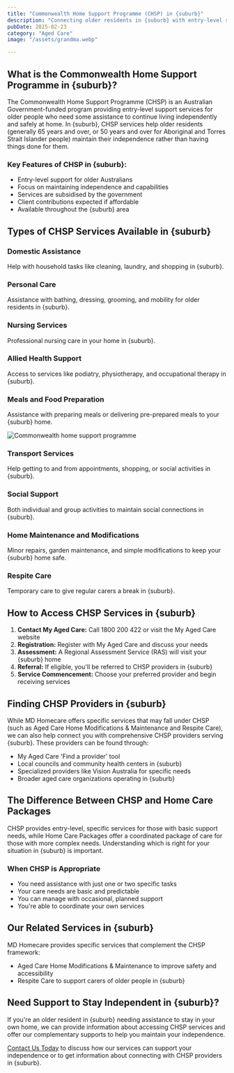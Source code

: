 ```yaml
---
title: "Commonwealth Home Support Programme (CHSP) in {suburb}"
description: "Connecting older residents in {suburb} with entry-level support services through the Commonwealth Home Support Programme to help maintain independence at home."
pubDate: 2025-02-23
category: "Aged Care"
image: "/assets/grandma.webp"

---
```


## What is the Commonwealth Home Support Programme in {suburb}?

The Commonwealth Home Support Programme (CHSP) is an Australian Government-funded program providing entry-level support services for older people who need some assistance to continue living independently and safely at home. In {suburb}, CHSP services help older residents (generally 65 years and over, or 50 years and over for Aboriginal and Torres Strait Islander people) maintain their independence rather than having things done for them.

### Key Features of CHSP in {suburb}:

- Entry-level support for older Australians
- Focus on maintaining independence and capabilities
- Services are subsidised by the government
- Client contributions expected if affordable
- Available throughout the {suburb} area

## Types of CHSP Services Available in {suburb}

### Domestic Assistance

Help with household tasks like cleaning, laundry, and shopping in {suburb}.

### Personal Care

Assistance with bathing, dressing, grooming, and mobility for older residents in {suburb}.

### Nursing Services

Professional nursing care in your home in {suburb}.

### Allied Health Support

Access to services like podiatry, physiotherapy, and occupational therapy in {suburb}.

### Meals and Food Preparation

Assistance with preparing meals or delivering pre-prepared meals to your {suburb} home.

![Commonwealth home support programme](/assets/grandma.webp)

### Transport Services

Help getting to and from appointments, shopping, or social activities in {suburb}.

### Social Support

Both individual and group activities to maintain social connections in {suburb}.

### Home Maintenance and Modifications

Minor repairs, garden maintenance, and simple modifications to keep your {suburb} home safe.

### Respite Care

Temporary care to give regular carers a break in {suburb}.

## How to Access CHSP Services in {suburb}

1. **Contact My Aged Care:** Call 1800 200 422 or visit the My Aged Care website
2. **Registration:** Register with My Aged Care and discuss your needs
3. **Assessment:** A Regional Assessment Service (RAS) will visit your {suburb} home
4. **Referral:** If eligible, you'll be referred to CHSP providers in {suburb}
5. **Service Commencement:** Choose your preferred provider and begin receiving services

## Finding CHSP Providers in {suburb}

While MD Homecare offers specific services that may fall under CHSP (such as Aged Care Home Modifications & Maintenance and Respite Care), we can also help connect you with comprehensive CHSP providers serving {suburb}. These providers can be found through:

- My Aged Care 'Find a provider' tool
- Local councils and community health centers in {suburb}
- Specialized providers like Vision Australia for specific needs
- Broader aged care organizations operating in {suburb}

## The Difference Between CHSP and Home Care Packages

CHSP provides entry-level, specific services for those with basic support needs, while Home Care Packages offer a coordinated package of care for those with more complex needs. Understanding which is right for your situation in {suburb} is important.

### When CHSP is Appropriate

- You need assistance with just one or two specific tasks
- Your care needs are basic and predictable
- You can manage with occasional, planned support
- You're able to coordinate your own services

## Our Related Services in {suburb}

MD Homecare provides specific services that complement the CHSP framework:

- Aged Care Home Modifications & Maintenance to improve safety and accessibility
- Respite Care to support carers of older people in {suburb}

## Need Support to Stay Independent in {suburb}?

If you're an older resident in {suburb} needing assistance to stay in your own home, we can provide information about accessing CHSP services and offer our complementary supports to help you maintain your independence.

[Contact Us Today](/contact) to discuss how our services can support your independence or to get information about connecting with CHSP providers in {suburb}. 